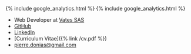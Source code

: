 {% include google_analytics.html %}
{% include google_analytics.html %}

- Web Developer at [Vates SAS](https://vates.tech/)
- [GitHub](https://github.com/pdonias)
- [LinkedIn](https://www.linkedin.com/in/pdonias)
- [Curriculum Vitae]({% link /cv.pdf %})
- [pierre.donias@gmail.com](mailto:pierre.donias@gmail.com)
